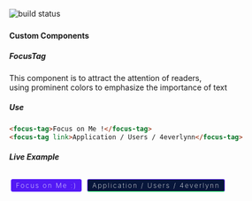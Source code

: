 ![build status](https://travis-ci.com/4everlynn/fatewa.svg?branch=dev)

### <Fatewa />

#### Custom Components

##### FocusTag

This component is to attract the attention of readers,    
using prominent colors to emphasize the importance of text

##### Use

```html
<focus-tag>Focus on Me !</focus-tag>
<focus-tag link>Application / Users / 4everlynn</focus-tag>
```

##### Live Example

<div style="background: #5319f5;display: inline-block;padding: 3px 8px;border-radius: 3px;color: white;letter-spacing: 2px;border: 1px solid #642bff;margin: 8px 3px;font-weight: 200;font-size: 12px">
    Focus on Me :)
</div>

<div style="background: #07163a;
                         display: inline-block;
                         padding: 3px 8px;
                         border-radius: 3px;
                         color: white;
                         letter-spacing: 2px;
                         border: 1px solid #642bff;
                         border-bottom: 1px solid #00ff5e;
                         margin: 8px 3px;
                         font-weight: 200;
                         font-size: 12px">
    Application / Users / 4everlynn
</div>
